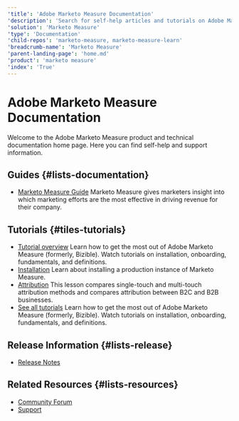 ```yaml
---
'title': 'Adobe Marketo Measure Documentation'
'description': 'Search for self-help articles and tutorials on Adobe Marketo Measure. Learn strategies and best practices from experts in live and on-demand video events.'
'solution': 'Marketo Measure'
'type': 'Documentation'
'child-repos': 'marketo-measure, marketo-measure-learn'
'breadcrumb-name': 'Marketo Measure'
'parent-landing-page': 'home.md'
'product': 'marketo measure'
'index': 'True'
---
```


# Adobe Marketo Measure Documentation

Welcome to the Adobe Marketo Measure product and technical documentation home page. Here you can find self-help and support information.

## Guides {#lists-documentation}

- [Marketo Measure Guide](https://experienceleague.adobe.com/docs/marketo-measure/using/home.html)
  Marketo Measure gives marketers insight into which marketing efforts are the most effective in driving revenue for their company.

## Tutorials {#tiles-tutorials}

- [Tutorial overview](https://experienceleague.adobe.com/docs/marketo-measure-learn/tutorials/overview.html)
  Learn how to get the most out of Adobe Marketo Measure (formerly, Bizible). Watch tutorials on installation, onboarding, fundamentals, and definitions.
- [Installation](https://experienceleague.adobe.com/docs/marketo-measure-learn/tutorials/install/install-production.html)
  Learn about installing a production instance of Marketo Measure.
- [Attribution](https://experienceleague.adobe.com/docs/marketo-measure-learn/tutorials/onboarding/marketo-measure-101/what-is-attribution.html)
  This lesson compares single-touch and multi-touch attribution methods and compares attribution between B2C and B2B businesses.
- [See all tutorials](https://experienceleague.adobe.com/docs/marketo-measure-learn/tutorials/overview.html)
  Learn how to get the most out of Adobe Marketo Measure (formerly, Bizible). Watch tutorials on installation, onboarding, fundamentals, and definitions.

## Release Information {#lists-release}

- [Release Notes](https://experienceleague.adobe.com/docs/marketo-measure/using/release-notes/current.html)

## Related Resources {#lists-resources}

- [Community Forum](https://nation.marketo.com)
- [Support](https://experienceleague.adobe.com/?lang=en&support-tab=home#support)
